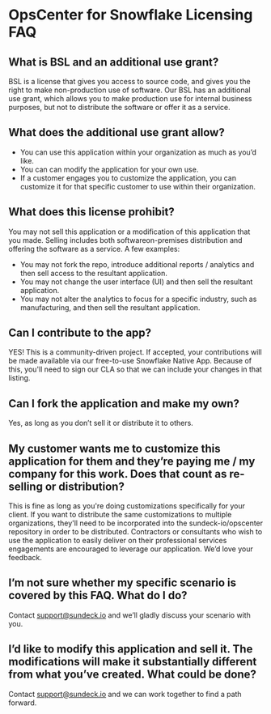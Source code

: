 # OpsCenter for Snowflake Licensing FAQ

## What is BSL and an additional use grant?

BSL is a license that gives you access to source code, and gives you the right to make non-production use of software. Our BSL has an additional use grant, which allows you to make production use for internal business purposes, but not to distribute the software or offer it as a service. 

## What does the additional use grant allow?

* You can use this application within your organization as much as you’d like.
* You can can modify the application for your own use.
* If a customer engages you to customize the application, you can customize it for that specific customer to use within their organization.

## What does this license prohibit?
You may not sell this application or a modification of this application that you made. Selling includes both softwareon-premises distribution and offering the software as a service. A few examples:
* You may not fork the repo, introduce additional reports / analytics and then sell access to the resultant application.
* You may not change the user interface (UI) and then sell the resultant application.
* You may not alter the analytics to focus for a specific industry, such as manufacturing, and then sell the resultant application.

## Can I contribute to the app?
YES! This is a community-driven project. If accepted, your contributions will be made available via our free-to-use Snowflake Native App. Because of this, you'll need to sign our CLA so that we can include your changes in that listing.

## Can I fork the application and make my own?
Yes, as long as you don’t sell it or distribute it to others.

## My customer wants me to customize this application for them and they’re paying me / my company for this work. Does that count as re-selling or distribution?
This is fine as long as you're doing customizations specifically for your client. If you want to distribute the same customizations to multiple organizations, they'll need to be incorporated into the sundeck-io/opscenter repository in order to be distributed. Contractors or consultants who wish to use the application to easily deliver on their professional services engagements are encouraged to leverage our application. We’d love your feedback.

## I’m not sure whether my specific scenario is covered by this FAQ. What do I do?
Contact support@sundeck.io and we’ll gladly discuss your scenario with you.

## I’d like to modify this application and sell it. The modifications will make it substantially different from what you’ve created. What could be done?
Contact support@sundeck.io and we can work together to find a path forward.

